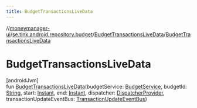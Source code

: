 ```yaml
---
title: BudgetTransactionsLiveData
---
```

//[moneymanager-ui](../../../index.html)/[se.tink.android.repository.budget](../index.html)/[BudgetTransactionsLiveData](index.html)/[BudgetTransactionsLiveData](-budget-transactions-live-data.html)



# BudgetTransactionsLiveData



[androidJvm]\
fun [BudgetTransactionsLiveData](-budget-transactions-live-data.html)(budgetService: [BudgetService](../../com.tink.service.budget/-budget-service/index.html), budgetId: [String](https://kotlinlang.org/api/latest/jvm/stdlib/kotlin/-string/index.html), start: [Instant](https://developer.android.com/reference/kotlin/java/time/Instant.html), end: [Instant](https://developer.android.com/reference/kotlin/java/time/Instant.html), dispatcher: [DispatcherProvider](../../com.tink.service.util/-dispatcher-provider/index.html), transactionUpdateEventBus: [TransactionUpdateEventBus](../../se.tink.android.repository.transaction/-transaction-update-event-bus/index.html))




